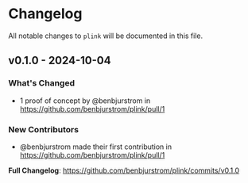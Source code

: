 # Changelog

All notable changes to `plink` will be documented in this file.

## v0.1.0 - 2024-10-04

### What's Changed

* 1 proof of concept by @benbjurstrom in https://github.com/benbjurstrom/plink/pull/1

### New Contributors

* @benbjurstrom made their first contribution in https://github.com/benbjurstrom/plink/pull/1

**Full Changelog**: https://github.com/benbjurstrom/plink/commits/v0.1.0
